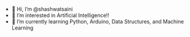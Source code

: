 - 👋 Hi, I’m @shashwatsaini
- 👀 I’m interested in Artificial Intelligence!!
- 🌱 I’m currently learning Python, Arduino, Data Structures, and Machine Learning

<!---
shashwatsaini/shashwatsaini is a ✨ special ✨ repository because its `README.md` (this file) appears on your GitHub profile.
You can click the Preview link to take a look at your changes.
--->
